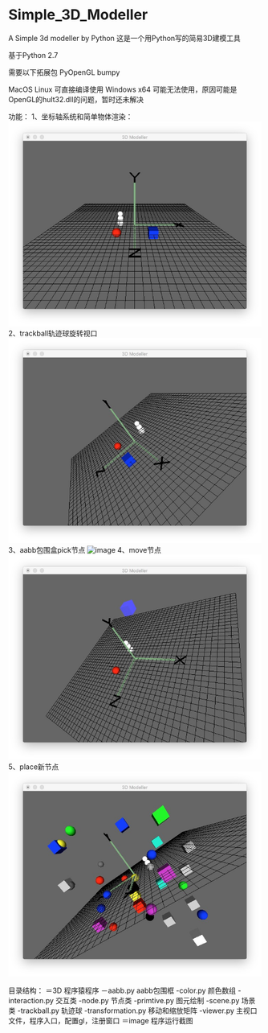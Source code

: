 # Simple_3D_Modeller
A Simple 3d modeller by Python
这是一个用Python写的简易3D建模工具

基于Python 2.7

需要以下拓展包
PyOpenGL
bumpy

MacOS Linux 可直接编译使用
Windows x64 可能无法使用，原因可能是OpenGL的hult32.dll的问题，暂时还未解决


功能：
1、坐标轴系统和简单物体渲染：
 ![image](https://github.com/dingbo1028/Simple_3D_Modeller/blob/master/image/normal.jpeg)
2、trackball轨迹球旋转视口
 ![image](https://github.com/dingbo1028/Simple_3D_Modeller/blob/master/image/trackball.jpeg)
3、aabb包围盒pick节点
 ![image](https://github.com/dingbo1028/Simple_3D_Modeller/blob/master/image/select.jpeg)
4、move节点
 ![image](https://github.com/dingbo1028/Simple_3D_Modeller/blob/master/image/move.jpeg)
5、place新节点	
 ![image](https://github.com/dingbo1028/Simple_3D_Modeller/blob/master/image/place.jpeg)


目录结构：
＝3D	程序猿程序
	－aabb.py		aabb包围框
	-color.py		颜色数组
	-interaction.py		交互类
	-node.py		节点类
	-primtive.py		图元绘制
	-scene.py		场景类
	-trackball.py		轨迹球
	-transformation.py	移动和缩放矩阵
	-viewer.py		主视口文件，程序入口，配置gl，注册窗口
＝image	程序运行截图
	

